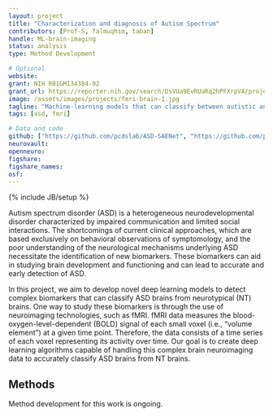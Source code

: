 ```yaml
---
layout: project
title: "Characterization and diagnosis of Autism Spectrum"
contributors: [Prof-S, falmuqhim, taban]
handle: ML-brain-imaging
status: analysis
type: Method Development

# Optional
website:
grant: NIH R01GM134384-02
grant_url: https://reporter.nih.gov/search/DsVUa9EvRUaRq2hPFXrpVA/project-details/10163880#details
image: /assets/images/projects/fmri-brain-1.jpg
tagline: "Machine-learning models that can classify between autistic and neurotypical brains"
tags: [asd, fmri]

# Data and code
github: ["https://github.com/pcdslab/ASD-SAENet", "https://github.com/pcdslab/ASD-DiagNet"]
neurovault:
openneuro:
figshare:
figshare_names:
osf:
---
```


{% include JB/setup %}

Autism spectrum disorder (ASD) is a heterogeneous neurodevelopmental disorder characterized by impaired communication and limited social interactions. The shortcomings of current clinical approaches, which are based exclusively on behavioral observations of symptomology, and the poor understanding of the neurological mechanisms underlying ASD necessitate the identification of new biomarkers. These biomarkers can aid in studying brain development and functioning and can lead to accurate and early detection of ASD.

In this project, we aim to develop novel deep learning models to detect complex biomarkers that can classify ASD brains from neurotypical (NT) brains. One way to study these biomarkers is through the use of neuroimaging technologies, such as fMRI. fMRI data measures the blood-oxygen-level-dependent (BOLD) signal of each small voxel (i.e., “volume element”) at a given time point. Therefore, the data consists of a time series of each voxel representing its activity over time. Our goal is to create deep learning algorithms capable of handling this complex brain neuroimaging data to accurately classify ASD brains from NT brains.

## Methods

Method development for this work is ongoing.
